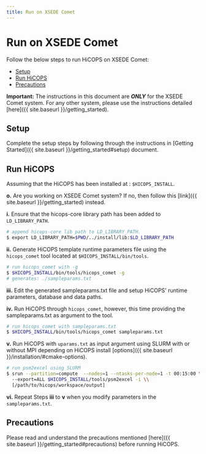 ```yaml
---
title: Run on XSEDE Comet
---
```


# Run on XSEDE Comet
Follow the below steps to run HiCOPS on XSEDE Comet:

<!-- TOC -->

- [Setup](#setup)
- [Run HiCOPS](#run-hicops)
- [Precautions](#precautions)

<!-- /TOC -->

**Important:** The instructions in this document are ***ONLY*** for the XSEDE Comet system. For any other system, please use the instructions detailed [here]({{ site.baseurl }}/getting_started).

## Setup
Complete the setup steps by following through the instructions in [Getting Started]({{ site.baseurl }}/getting_started#setup) document.

## Run HiCOPS
Assuming that the HiCOPS has been installed at : `$HICOPS_INSTALL`.

**o.** Are you working on XSEDE Comet system? If no, then follow this [link]({{ site.baseurl }}/getting_started) instead.

**i.** Ensure that the hicops-core library path has been added to `LD_LIBRARY_PATH`.      

```bash
# append hicops-core lib path to LD_LIBRARY_PATH.
$ export LD_LIBRARY_PATH=$PWD/../install/lib:$LD_LIBRARY_PATH
```

**ii.** Generate HiCOPS template runtime parameters file using the `hicops_comet` tool located at `$HICOPS_INSTALL/bin/tools`.       

```bash
# run hicops_comet with -g
$ $HICOPS_INSTALL/bin/tools/hicops_comet -g
# generates: ./sampleparams.txt
```

**iii.** Edit the generated sampleparams.txt file and setup HiCOPS' runtime parameters, database and data paths.     

**iv.** Run HiCOPS through `hicops_comet`, however, this time providing the sampleparams.txt as argument to the tool.        

```bash
# run hicops_comet with sampleparams.txt
$ $HICOPS_INSTALL/bin/tools/hicops_comet sampleparams.txt
```

**v.** Run HiCOPS with `uparams.txt` as input argument using SLURM with or without MPI depending on HiCOPS install [options]({{ site.baseurl }}/installation/#cmake-options).        

```bash
# run psm2excel using SLURM
$ srun --partition=compute  --nodes=1 --ntasks-per-node=1 -t 00:15:00 \\
  --export=ALL $HICOPS_INSTALL/tools/psm2excel -i \\
  [/path/to/hicops/workspace/output]
```

**vi.** Repeat Steps **iii** to **v** when you modify parameters in the `sampleparams.txt`.

## Precautions
Please read and understand the precautions mentioned [here]({{ site.baseurl }}/getting_started#precautions) before running HiCOPS.